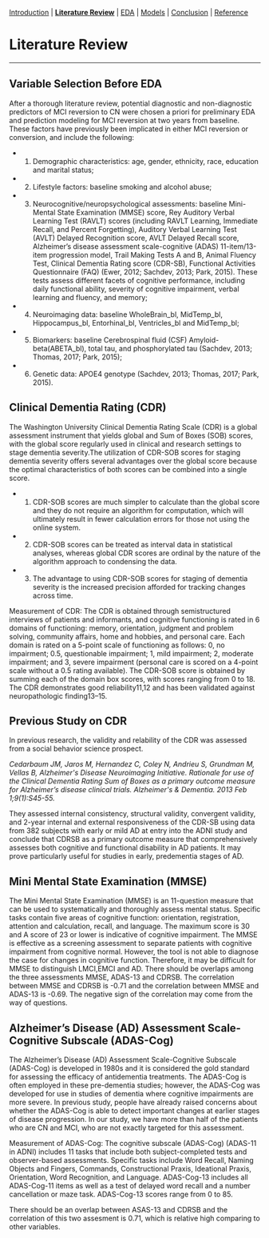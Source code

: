 [Introduction](https://mal5482.github.io/ADNI-Alzheimer-Project/index)   |   [**Literature Review**](https://mal5482.github.io/ADNI-Alzheimer-Project/Review)   |   [EDA](https://mal5482.github.io/ADNI-Alzheimer-Project/EDA)   |   [Models](https://mal5482.github.io/ADNI-Alzheimer-Project/Models)   |   [Conclusion](https://mal5482.github.io/ADNI-Alzheimer-Project/Summary)   |   [Reference](https://mal5482.github.io/ADNI-Alzheimer-Project/Reference)

# Literature Review
---
## Variable Selection Before EDA
After a thorough literature review, potential diagnostic and non-diagnostic predictors of MCI reversion to CN were chosen a priori for preliminary EDA and prediction modeling for MCI reversion at two years from baseline. These factors have previously been implicated in either MCI reversion or conversion, and include the following: 

* 1) Demographic characteristics: age, gender, ethnicity, race, education and marital status;
* 2) Lifestyle factors: baseline smoking and alcohol abuse;
* 3) Neurocognitive/neuropsychological assessments: baseline Mini-Mental State Examination (MMSE) score, Rey Auditory Verbal Learning Test (RAVLT) scores (including RAVLT Learning, Immediate Recall, and Percent Forgetting), Auditory Verbal Learning Test (AVLT) Delayed Recognition score, AVLT Delayed Recall score, Alzheimer’s disease assessment scale-cognitive (ADAS) 11-item/13-item progression model, Trail Making Tests A and B, Animal Fluency Test, Clinical Dementia Rating score (CDR-SB), Functional Activities Questionnaire (FAQ) (Ewer, 2012; Sachdev, 2013; Park, 2015). These tests assess different facets of cognitive performance, including daily functional ability, severity of cognitive impairment, verbal learning and fluency, and memory; 
* 4) Neuroimaging data: baseline WholeBrain_bl, MidTemp_bl, Hippocampus_bl, Entorhinal_bl, Ventricles_bl and MidTemp_bl;
* 5) Biomarkers: baseline Cerebrospinal fluid (CSF) Amyloid-beta(ABETA_bl), total tau, and phosphorylated tau (Sachdev, 2013; Thomas, 2017; Park, 2015);
* 6) Genetic data: APOE4 genotype (Sachdev, 2013; Thomas, 2017; Park, 2015).

## Clinical Dementia Rating (CDR) 
The Washington University Clinical Dementia Rating Scale (CDR) is a global assessment instrument that yields global and Sum of Boxes (SOB) scores, with the global score regularly used in clinical and research settings to stage dementia severity.The utilization of CDR-SOB scores for staging dementia severity offers several advantages over the global score because the optimal characteristics of both scores can be combined into a single score. 
* 1) CDR-SOB scores are much simpler to calculate than the global score and they do not require an algorithm for computation, which will ultimately result in fewer calculation errors for those not using the online system.
* 2) CDR-SOB scores can be treated as interval data in statistical analyses, whereas global CDR scores are ordinal by the nature of the algorithm approach to condensing the data.
* 3) The advantage to using CDR-SOB scores for staging of dementia severity is the increased precision afforded for tracking changes across time.

Measurement of CDR:
The CDR is obtained through semistructured interviews of patients and informants, and cognitive functioning is rated in 6 domains of functioning: memory, orientation, judgment and problem solving, community affairs, home and hobbies, and personal care. Each domain is rated on a 5-point scale of functioning as follows: 0, no impairment; 0.5, questionable impairment; 1, mild impairment; 2, moderate impairment; and 3, severe impairment (personal care is scored on a 4-point scale without a 0.5 rating available). The CDR-SOB score is obtained by summing each of the domain box scores, with scores ranging from 0 to 18. The CDR demonstrates good reliability11,12 and has been validated against neuropathologic finding13–15.

## Previous Study on CDR 
In previous research, the validity and relability of the CDR was assessed from a social behavior science prospect.

*Cedarbaum JM, Jaros M, Hernandez C, Coley N, Andrieu S, Grundman M, Vellas B, Alzheimer's Disease Neuroimaging Initiative. Rationale for use of the Clinical Dementia Rating Sum of Boxes as a primary outcome measure for Alzheimer’s disease clinical trials. Alzheimer's & Dementia. 2013 Feb 1;9(1):S45-55.*

They assessed internal consistency, structural validity, convergent validity, and 2-year internal and external responsiveness of the CDR-SB using data from 382 subjects with early or mild AD at entry into the ADNI study and conclude that CDRSB as a  primary outcome measure that comprehensively assesses both cognitive and functional disability in AD patients. It may prove particularly useful for studies in early, predementia stages of AD.

## Mini Mental State Examination (MMSE)
The Mini Mental State Examination (MMSE) is an 11-question measure that can be used to systematically and thoroughly assess mental status. Specific tasks contain five areas of cognitive function: orientation, registration, attention and calculation, recall, and language. The maximum score is 30 and A score of 23 or lower is indicative of cognitive impairment. 
The MMSE is effective as a screening assessment to separate patients with cognitive impairment from cognitive normal. However, the tool is not able to diagnose the case for changes in cognitive function. Therefore, it may be difficult for MMSE to distinguish LMCI,EMCI and AD. There should be overlaps among the three assessments MMSE, ADAS-13 and CDRSB. The correlation between MMSE and CDRSB is -0.71 and the correlation between MMSE and ADAS-13 is -0.69. The negative sign of the correlation may come from the way of questions.


## Alzheimer’s Disease (AD) Assessment Scale-Cognitive Subscale (ADAS-Cog)
The Alzheimer’s Disease (AD) Assessment Scale-Cognitive Subscale (ADAS-Cog) is developed in 1980s and it is considered the gold standard for assessing the efficacy of antidementia treatments. The ADAS-Cog is often employed in these pre-dementia studies; however, the ADAS-Cog was developed for use in studies of dementia where cognitive impairments are more severe. In previous study, people have already raised concerns about whether the ADAS-Cog is able to detect important changes at earlier stages of disease progression. In our study, we have more than half of the patients who are CN and MCI, who are not exactly targeted for this assessment.  

Measurement of ADAS-Cog: 
The cognitive subscale (ADAS-Cog) (ADAS-11 in ADNI) includes 11 tasks that include both subject-completed tests and observer-based assessments. Specific tasks include Word Recall, Naming Objects and Fingers, Commands, Constructional Praxis, Ideational Praxis, Orientation, Word Recognition, and Language. ADAS-Cog-13 includes all ADAS-Cog-11 items as well as a test of delayed word recall and a number cancellation or maze task. ADAS-Cog-13 scores range from 0 to 85.

There should be an overlap between ASAS-13 and CDRSB and the correlation of this two assesment is 0.71, which is relative high comparing to other variables.



